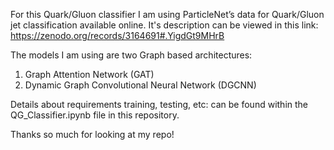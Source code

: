 For this Quark/Gluon classifier I am using ParticleNet’s data for Quark/Gluon jet classification available online. 
It's description can be viewed in this link: https://zenodo.org/records/3164691#.YigdGt9MHrB

The models I am using are two Graph based architectures:

1. Graph Attention Network (GAT)
2. Dynamic Graph Convolutional Neural Network (DGCNN)

Details about requirements training, testing, etc: can be found within the QG_Classifier.ipynb file in this repository.

Thanks so much for looking at my repo!
